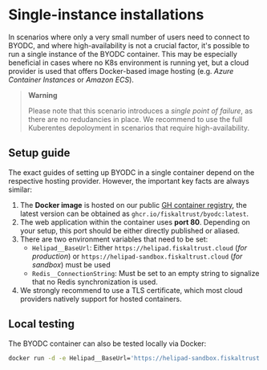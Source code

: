 # Single-instance installations
In scenarios where only a very small number of users need to connect to BYODC, and where high-availability is not a crucial factor, it's possible to run a single instance of the BYODC container. This may be especially beneficial in cases where no K8s environment is running yet, but a cloud provider is used that offers Docker-based image hosting (e.g. _Azure Container Instances_ or _Amazon ECS_).

> **Warning**
> 
> Please note that this scenario introduces a _single point of failure_, as there are no redudancies in place. We recommend to use the full Kuberentes depoloyment in scenarios that require high-availability.

## Setup guide
The exact guides of setting up BYODC in a single container depend on the respective hosting provider. However, the important key facts are always similar:
1. The **Docker image** is hosted on our public [GH container registry](https://github.com/fiskaltrust/product-de-bring-your-own-datacenter/pkgs/container/byodc), the latest version can be obtained as `ghcr.io/fiskaltrust/byodc:latest`.
2. The web application within the container uses **port 80**. Depending on your setup, this port should be either directly published or aliased.
3. There are two environment variables that need to be set:
   - `Helipad__BaseUrl`: Either `https://helipad.fiskaltrust.cloud` (_for production_) or `https://helipad-sandbox.fiskaltrust.cloud` (_for sandbox_) must be used
   - `Redis__ConnectionString`: Must be set to an empty string to signalize that no Redis synchronization is used.
4. We strongly recommend to use a TLS certificate, which most cloud providers natively support for hosted containers.

## Local testing
The BYODC container can also be tested locally via Docker:
```bash
docker run -d -e Helipad__BaseUrl='https://helipad-sandbox.fiskaltrust.cloud' -e Redis__ConnectionString='' -p 8080:80 ghcr.io/fiskaltrust/byodc:latest
```
